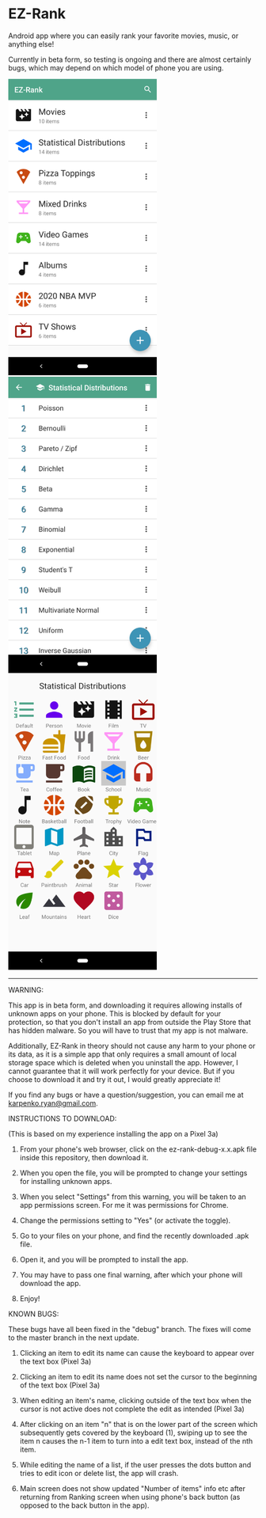 # EZ-Rank
Android app where you can easily rank your favorite movies, music, or anything else!

Currently in beta form, so testing is ongoing and there are almost certainly bugs,
which may depend on which model of phone you are using.

<p>
<img src="https://github.com/ryankarpenko/EZ-Rank/blob/master/screenshots/main_screen.png?raw=true" alt="Ranking Screen" width="300"/>
<img src="https://github.com/ryankarpenko/EZ-Rank/blob/master/screenshots/ranking_screen.png?raw=true" alt="Ranking Screen" width="300"/>
<img src="https://github.com/ryankarpenko/EZ-Rank/blob/master/screenshots/change_icon_screen.png?raw=true" alt="Change Icon Screen" width="300"/>
</p>

-------------------------------------------------------------------------------------------------

WARNING:

This app is in beta form, and downloading it requires allowing installs of unknown apps on your phone. This is blocked by default for your protection, so that you don't install an app from outside the Play Store that has hidden malware. So you will have to trust that my app is not malware.

Additionally, EZ-Rank in theory should not cause any harm to your phone or its data, as it is a simple app that only requires a small amount of local storage space which is deleted when you uninstall the app. However, I cannot guarantee that it will work perfectly for your device. But if you choose to download it and try it out, I would greatly appreciate it!

If you find any bugs or have a question/suggestion, you can email me at karpenko.ryan@gmail.com. 

INSTRUCTIONS TO DOWNLOAD:

(This is based on my experience installing the app on a Pixel 3a)

1) From your phone's web browser, click on the ez-rank-debug-x.x.apk file inside this repository, then download it.

2) When you open the file, you will be prompted to change your settings for installing unknown apps.

3) When you select "Settings" from this warning, you will be taken to an app permissions screen. For me it was permissions for Chrome.

4) Change the permissions setting to "Yes" (or activate the toggle).

5) Go to your files on your phone, and find the recently downloaded .apk file.

6) Open it, and you will be prompted to install the app.

7) You may have to pass one final warning, after which your phone will download the app.

8) Enjoy!


KNOWN BUGS:

These bugs have all been fixed in the "debug" branch. The fixes will come to the master branch in the next update.

1) Clicking an item to edit its name can cause the keyboard to appear over the text box (Pixel 3a)

2) Clicking an item to edit its name does not set the cursor to the beginning of the text box (Pixel 3a)

3) When editing an item's name, clicking outside of the text box when the cursor is not active does not complete the edit as intended (Pixel 3a)
  
4) After clicking on an item "n" that is on the lower part of the screen which subsequently gets covered by the keyboard (1), swiping up to see the item n causes the n-1 item to turn into a edit text box, instead of the nth item.
  
5) While editing the name of a list, if the user presses the dots button and tries to edit icon or delete list, the app will crash.

6) Main screen does not show updated "Number of items" info etc after returning from Ranking screen when using phone's back button (as opposed to the back button in the app).
